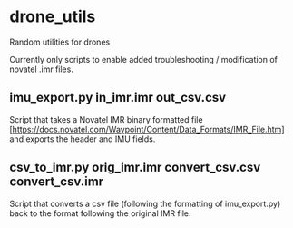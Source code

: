 # drone_utils
Random utilities for drones

Currently only scripts to enable added troubleshooting / modification of novatel .imr files. 
## imu_export.py in_imr.imr out_csv.csv
Script that takes a Novatel IMR binary formatted file [https://docs.novatel.com/Waypoint/Content/Data_Formats/IMR_File.htm] and exports the header and IMU fields. 

## csv_to_imr.py orig_imr.imr convert_csv.csv convert_csv.imr 
Script that converts a csv file (following the formatting of imu_export.py) back to the format following the original IMR file. 
